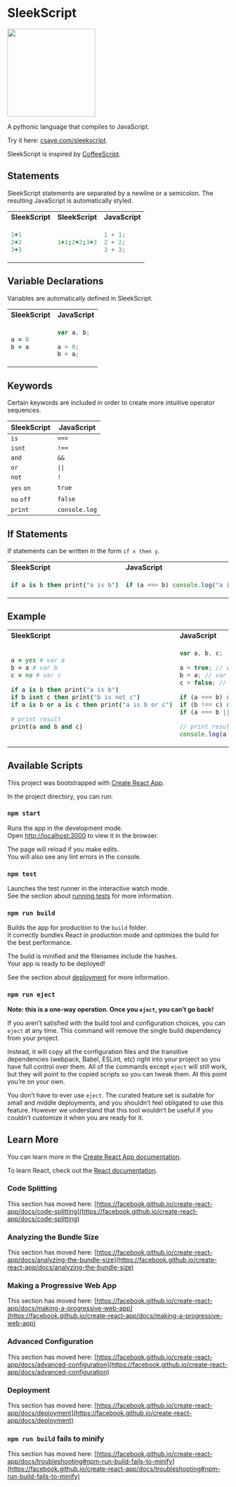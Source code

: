 # SleekScript

<p>
  <a href="https://csaye.com/sleekscript">
    <img height="200px" src="https://user-images.githubusercontent.com/27871609/126735757-5df17ebc-2a3b-4625-bceb-65195ddd47b8.png">
  </a>
</p>

A pythonic language that compiles to JavaScript.

Try it here: [csaye.com/sleekscript](https://csaye.com/sleekscript).

SleekScript is inspired by [CoffeeScript](https://coffeescript.org).

## Statements

SleekScript statements are separated by a newline or a semicolon. The resulting JavaScript is automatically styled.

<table>
<tr><td><b>SleekScript</b></td><td><b>SleekScript</b></td><td><b>JavaScript</b></td></tr>
<tr>
<td>

```coffee
1+1
2+2
3+3
```
</td>
<td>

```coffee
1+1;2+2;3+3
```
</td>
<td>

```js
1 + 1;
2 + 2;
3 + 3;
```
</td>
</tr>
</table>

## Variable Declarations

Variables are automatically defined in SleekScript.

<table>
<tr><td><b>SleekScript</b></td><td><b>JavaScript</b></td></tr>
<tr>
<td>

```coffee
a = 0
b = a
```
</td>
<td>

```js
var a, b;

a = 0;
b = a;
```      
</td>
</tr>
</table>

## Keywords

Certain keywords are included in order to create more intuitive operator sequences.

|SleekScript|JavaScript|
|---|---|
|`is`|`===`|
|`isnt`|`!==`|
|`and`|`&&`|
|`or`|`\|\|`|
|`not`|`!`|
|`yes` `on`|`true`|
|`no` `off`|`false`|
|`print`|`console.log`|

## If Statements

If statements can be written in the form `if x then y`.

<table>
<tr><td><b>SleekScript</b></td><td><b>JavaScript</b></td></tr>
<tr>
<td>

```coffee
if a is b then print("a is b")
```
</td>
<td>

```js
if (a === b) console.log("a is b");
```      
</td>
</tr>
</table>

## Example

<table>
<tr><td><b>SleekScript</b></td><td><b>JavaScript</b></td></tr>
<tr>
<td>

```coffee
a = yes # var a
b = a # var b
c = no # var c

if a is b then print("a is b")
if b isnt c then print("b is not c")
if a is b or a is c then print("a is b or c")

# print result
print(a and b and c)
```
</td>
<td>

```js
var a, b, c;

a = true; // var a
b = a; // var b
c = false; // var c

if (a === b) console.log("a is b");
if (b !== c) console.log("b is not c");
if (a === b || a === c) console.log("a is b or c");

// print result
console.log(a && b && c);
```      
</td>
</tr>
</table>

## Available Scripts

This project was bootstrapped with [Create React App](https://github.com/facebook/create-react-app).

In the project directory, you can run:

### `npm start`

Runs the app in the development mode.\
Open [http://localhost:3000](http://localhost:3000) to view it in the browser.

The page will reload if you make edits.\
You will also see any lint errors in the console.

### `npm test`

Launches the test runner in the interactive watch mode.\
See the section about [running tests](https://facebook.github.io/create-react-app/docs/running-tests) for more information.

### `npm run build`

Builds the app for production to the `build` folder.\
It correctly bundles React in production mode and optimizes the build for the best performance.

The build is minified and the filenames include the hashes.\
Your app is ready to be deployed!

See the section about [deployment](https://facebook.github.io/create-react-app/docs/deployment) for more information.

### `npm run eject`

**Note: this is a one-way operation. Once you `eject`, you can’t go back!**

If you aren’t satisfied with the build tool and configuration choices, you can `eject` at any time. This command will remove the single build dependency from your project.

Instead, it will copy all the configuration files and the transitive dependencies (webpack, Babel, ESLint, etc) right into your project so you have full control over them. All of the commands except `eject` will still work, but they will point to the copied scripts so you can tweak them. At this point you’re on your own.

You don’t have to ever use `eject`. The curated feature set is suitable for small and middle deployments, and you shouldn’t feel obligated to use this feature. However we understand that this tool wouldn’t be useful if you couldn’t customize it when you are ready for it.

## Learn More

You can learn more in the [Create React App documentation](https://facebook.github.io/create-react-app/docs/getting-started).

To learn React, check out the [React documentation](https://reactjs.org/).

### Code Splitting

This section has moved here: [https://facebook.github.io/create-react-app/docs/code-splitting](https://facebook.github.io/create-react-app/docs/code-splitting)

### Analyzing the Bundle Size

This section has moved here: [https://facebook.github.io/create-react-app/docs/analyzing-the-bundle-size](https://facebook.github.io/create-react-app/docs/analyzing-the-bundle-size)

### Making a Progressive Web App

This section has moved here: [https://facebook.github.io/create-react-app/docs/making-a-progressive-web-app](https://facebook.github.io/create-react-app/docs/making-a-progressive-web-app)

### Advanced Configuration

This section has moved here: [https://facebook.github.io/create-react-app/docs/advanced-configuration](https://facebook.github.io/create-react-app/docs/advanced-configuration)

### Deployment

This section has moved here: [https://facebook.github.io/create-react-app/docs/deployment](https://facebook.github.io/create-react-app/docs/deployment)

### `npm run build` fails to minify

This section has moved here: [https://facebook.github.io/create-react-app/docs/troubleshooting#npm-run-build-fails-to-minify](https://facebook.github.io/create-react-app/docs/troubleshooting#npm-run-build-fails-to-minify)
